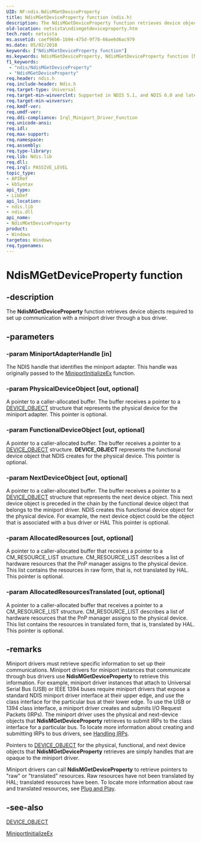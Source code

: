 ```yaml
---
UID: NF:ndis.NdisMGetDeviceProperty
title: NdisMGetDeviceProperty function (ndis.h)
description: The NdisMGetDeviceProperty function retrieves device objects required to set up communication with a miniport driver through a bus driver.
old-location: netvista\ndismgetdeviceproperty.htm
tech.root: netvista
ms.assetid: caef96b6-1b94-475d-9f78-66ae6d6ac979
ms.date: 05/02/2018
keywords: ["NdisMGetDeviceProperty function"]
ms.keywords: NdisMGetDeviceProperty, NdisMGetDeviceProperty function [Network Drivers Starting with Windows Vista], miniport_ndis_functions_ref_849a967a-d488-4440-a9b5-9c7fbc247acd.xml, ndis/NdisMGetDeviceProperty, netvista.ndismgetdeviceproperty
f1_keywords:
 - "ndis/NdisMGetDeviceProperty"
 - "NdisMGetDeviceProperty"
req.header: ndis.h
req.include-header: Ndis.h
req.target-type: Universal
req.target-min-winverclnt: Supported in NDIS 5.1, and NDIS 6.0 and later. For NDIS 5.1 drivers, see    NdisMGetDeviceProperty (NDIS   5.1).
req.target-min-winversvr: 
req.kmdf-ver: 
req.umdf-ver: 
req.ddi-compliance: Irql_Miniport_Driver_Function
req.unicode-ansi: 
req.idl: 
req.max-support: 
req.namespace: 
req.assembly: 
req.type-library: 
req.lib: Ndis.lib
req.dll: 
req.irql: PASSIVE_LEVEL
topic_type:
- APIRef
- kbSyntax
api_type:
- LibDef
api_location:
- ndis.lib
- ndis.dll
api_name:
- NdisMGetDeviceProperty
product:
- Windows
targetos: Windows
req.typenames: 
---
```


# NdisMGetDeviceProperty function


## -description


The
  <b>NdisMGetDeviceProperty</b> function retrieves device objects required to set up communication with a
  miniport driver through a bus driver.


## -parameters




### -param MiniportAdapterHandle [in]

The NDIS handle that identifies the miniport adapter. This handle was originally passed to the 
     <a href="https://docs.microsoft.com/windows-hardware/drivers/ddi/ndis/nc-ndis-miniport_initialize">
     MiniportInitializeEx</a> function.


### -param PhysicalDeviceObject [out, optional]

A pointer to a caller-allocated buffer. The buffer receives a pointer to a 
     <a href="https://docs.microsoft.com/windows-hardware/drivers/ddi/wdm/ns-wdm-_device_object">DEVICE_OBJECT</a> structure that represents the
     physical device for the miniport adapter. This pointer is optional.


### -param FunctionalDeviceObject [out, optional]

A pointer to a caller-allocated buffer. The buffer receives a pointer to a 
     <a href="https://docs.microsoft.com/windows-hardware/drivers/ddi/wdm/ns-wdm-_device_object">DEVICE_OBJECT</a> structure. 
     <b>DEVICE_OBJECT</b> represents the functional device object that NDIS creates for the physical device.
     This pointer is optional.


### -param NextDeviceObject [out, optional]

A pointer to a caller-allocated buffer. The buffer receives a pointer to a 
     <a href="https://docs.microsoft.com/windows-hardware/drivers/ddi/wdm/ns-wdm-_device_object">DEVICE_OBJECT</a> structure that represents the next device object. This next device object is
     preceded in the chain by the functional device object that belongs to the miniport driver. NDIS creates
     this functional device object for the physical device. For example, the next device object could be the
     object that is associated with a bus driver or HAL This pointer is optional.


### -param AllocatedResources [out, optional]

A pointer to a caller-allocated buffer that receives a pointer to a 
     CM_RESOURCE_LIST structure. 
     CM_RESOURCE_LIST describes a list of hardware resources that the PnP manager assigns to the
     physical device. This list contains the resources in raw form, that is, not translated by HAL. This
     pointer is optional.


### -param AllocatedResourcesTranslated [out, optional]

A pointer to a caller-allocated buffer that receives a pointer to a 
     CM_RESOURCE_LIST structure. 
     CM_RESOURCE_LIST describes a list of hardware resources that the PnP manager assigns to the
     physical device. This list contains the resources in translated form, that is, translated by HAL. This
     pointer is optional.


## -remarks



Miniport drivers must retrieve specific information to set up their communications. Miniport drivers
    for miniport instances that communicate through bus drivers use 
    <b>NdisMGetDeviceProperty</b> to retrieve this information. For example, miniport driver instances that
    attach to Universal Serial Bus (USB) or IEEE 1394 buses require miniport drivers that expose a standard
    NDIS miniport driver interface at their upper edge, and use the class interface for the particular bus at
    their lower edge. To use the USB or 1394 class interface, a miniport driver creates and submits I/O
    Request Packets (IRPs). The miniport driver uses the physical and next-device objects that 
    <b>NdisMGetDeviceProperty</b> retrieves to submit IRPs to the class interface for a particular bus. To
    locate more information about creating and submitting IRPs to bus drivers, see 
    <a href="https://docs.microsoft.com/windows-hardware/drivers/kernel/handling-irps">Handling IRPs</a>.

Pointers to 
    <a href="https://docs.microsoft.com/windows-hardware/drivers/ddi/wdm/ns-wdm-_device_object">DEVICE_OBJECT</a> for the physical, functional, and next device objects that 
    <b>NdisMGetDeviceProperty</b> retrieves are simply handles that are opaque to the miniport driver.

Miniport drivers can call 
    <b>NdisMGetDeviceProperty</b> to retrieve pointers to "raw" or "translated" resources. Raw resources have
    not been translated by HAL; translated resources have been. To locate more information about raw and
    translated resources, see 
    <a href="https://docs.microsoft.com/previous-versions/windows/hardware/network/ff562374(v=vs.85)">Plug and Play</a>.




## -see-also




<a href="https://docs.microsoft.com/windows-hardware/drivers/ddi/wdm/ns-wdm-_device_object">DEVICE_OBJECT</a>



<a href="https://docs.microsoft.com/windows-hardware/drivers/ddi/ndis/nc-ndis-miniport_initialize">MiniportInitializeEx</a>
 

 

